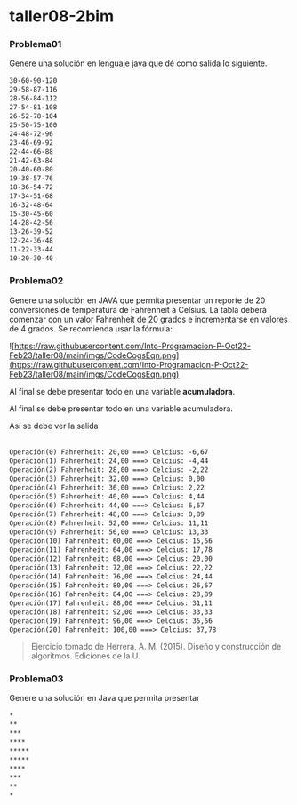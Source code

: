 # taller08-2bim

### Problema01
Genere una solución en lenguaje java que dé como salida lo siguiente.


```
30-60-90-120
29-58-87-116
28-56-84-112
27-54-81-108
26-52-78-104
25-50-75-100
24-48-72-96
23-46-69-92
22-44-66-88
21-42-63-84
20-40-60-80
19-38-57-76
18-36-54-72
17-34-51-68
16-32-48-64
15-30-45-60
14-28-42-56
13-26-39-52
12-24-36-48
11-22-33-44
10-20-30-40
```

### Problema02

Genere una solución en JAVA que permita presentar un reporte de 20 conversiones de temperatura de Fahrenheit a Celsius. La tabla deberá comenzar con un valor Fahrenheit de 20 grados e incrementarse en valores de 4 grados.
Se recomienda usar la fórmula:

![https://raw.githubusercontent.com/Into-Programacion-P-Oct22-Feb23/taller08/main/imgs/CodeCogsEqn.png](https://raw.githubusercontent.com/Into-Programacion-P-Oct22-Feb23/taller08/main/imgs/CodeCogsEqn.png)

Al final se debe presentar todo en una variable **acumuladora**.

Al final se debe presentar todo en una variable acumuladora.

Así se debe ver la salida
```

Operación(0) Fahrenheit: 20,00 ===> Celcius: -6,67
Operación(1) Fahrenheit: 24,00 ===> Celcius: -4,44
Operación(2) Fahrenheit: 28,00 ===> Celcius: -2,22
Operación(3) Fahrenheit: 32,00 ===> Celcius: 0,00
Operación(4) Fahrenheit: 36,00 ===> Celcius: 2,22
Operación(5) Fahrenheit: 40,00 ===> Celcius: 4,44
Operación(6) Fahrenheit: 44,00 ===> Celcius: 6,67
Operación(7) Fahrenheit: 48,00 ===> Celcius: 8,89
Operación(8) Fahrenheit: 52,00 ===> Celcius: 11,11
Operación(9) Fahrenheit: 56,00 ===> Celcius: 13,33
Operación(10) Fahrenheit: 60,00 ===> Celcius: 15,56
Operación(11) Fahrenheit: 64,00 ===> Celcius: 17,78
Operación(12) Fahrenheit: 68,00 ===> Celcius: 20,00
Operación(13) Fahrenheit: 72,00 ===> Celcius: 22,22
Operación(14) Fahrenheit: 76,00 ===> Celcius: 24,44
Operación(15) Fahrenheit: 80,00 ===> Celcius: 26,67
Operación(16) Fahrenheit: 84,00 ===> Celcius: 28,89
Operación(17) Fahrenheit: 88,00 ===> Celcius: 31,11
Operación(18) Fahrenheit: 92,00 ===> Celcius: 33,33
Operación(19) Fahrenheit: 96,00 ===> Celcius: 35,56
Operación(20) Fahrenheit: 100,00 ===> Celcius: 37,78
```


>Ejercicio tomado de Herrera, A. M. (2015). Diseño y construcción de algoritmos. Ediciones de la U.

### Problema03
Genere una solución en Java que permita presentar
```
*
**
***
****
*****
*****
****
***
**
*
```
